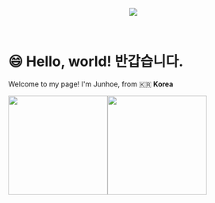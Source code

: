  
<p align='center'>
    <img src="https://capsule-render.vercel.app/api?type=waving&color=auto&height=400&section=header&text=Hello,%20World!&fontSize=90&animation=twinkling&fontAlignY=38&desc=안녕하세요!%20프론트엔드%20개발자%20김준회입니다!&descAlignY=53&descAlign=58"/>
</p>
<br/>

# 😄 Hello, world! 반갑습니다.

Welcome to my page!
I'm Junhoe, from 🇰🇷 **Korea**

<div style="display: flex;">
  <img src="https://github-readme-stats.vercel.app/api?username=KimJunhoe153&show_icons=true&theme=tokyonight&layout=compact" style="height: 200px;"/>
  <img src="https://github-readme-stats.vercel.app/api/top-langs/?username=KimJunhoe153&layout=compact&theme=tokyonight" style="height: 200px;"/>
</div>

